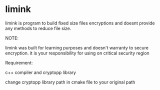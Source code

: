# limink

limink is program to build fixed size files encryptions and 
doesnt provide any methods to reduce file size.



NOTE: 

limink was built for learning purposes and doesn't warranty to secure encryption. 
it is your responsibility for using on critical security region

Requirement:

c++ compiler and cryptopp library 

change cryptopp library path in cmake file to your original path
